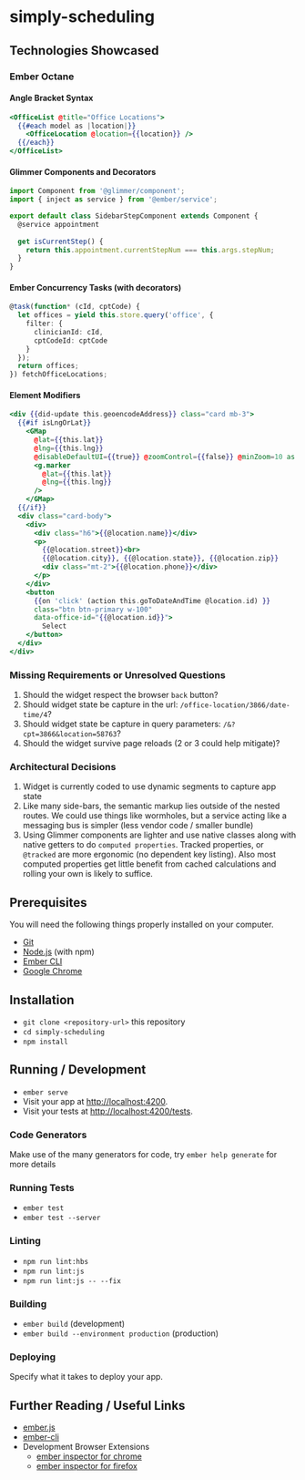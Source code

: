 # simply-scheduling

## Technologies Showcased

### Ember Octane

#### Angle Bracket Syntax
```hbs
<OfficeList @title="Office Locations">
  {{#each model as |location|}}
    <OfficeLocation @location={{location}} />
  {{/each}}
</OfficeList>
```

#### Glimmer Components and Decorators
```ts
import Component from '@glimmer/component';
import { inject as service } from '@ember/service';

export default class SidebarStepComponent extends Component {
  @service appointment
	
  get isCurrentStep() {
    return this.appointment.currentStepNum === this.args.stepNum;
  }
}
```

#### Ember Concurrency Tasks (with decorators)
```ts
@task(function* (cId, cptCode) {
  let offices = yield this.store.query('office', {
    filter: {
      clinicianId: cId,
      cptCodeId: cptCode
    }
  });
  return offices;
}) fetchOfficeLocations;
```

#### Element Modifiers

```hbs
<div {{did-update this.geoencodeAddress}} class="card mb-3">
  {{#if isLngOrLat}}
    <GMap 
      @lat={{this.lat}} 
      @lng={{this.lng}} 
      @disableDefaultUI={{true}} @zoomControl={{false}} @minZoom=10 as |g| >
      <g.marker
        @lat={{this.lat}}
        @lng={{this.lng}}
      />
    </GMap>
  {{/if}}
  <div class="card-body">
    <div>
      <div class="h6">{{@location.name}}</div>
      <p>
        {{@location.street}}<br>
        {{@location.city}}, {{@location.state}}, {{@location.zip}}
        <div class="mt-2">{{@location.phone}}</div>
      </p>
    </div>
    <button 
      {{on 'click' (action this.goToDateAndTime @location.id) }} 
      class="btn btn-primary w-100"
      data-office-id="{{@location.id}}">
        Select
    </button>
  </div>
</div>
```


### Missing Requirements or Unresolved Questions
  1. Should the widget respect the browser `back` button?
  2. Should widget state be capture in the url: `/office-location/3866/date-time/4`?
  3. Should widget state be capture in query parameters: `/&?cpt=3866&location=58763`?
  4. Should the widget survive page reloads (2 or 3 could help mitigate)? 

### Architectural Decisions
  1. Widget is currently coded to use dynamic segments to capture app state
  2. Like many side-bars, the semantic markup lies outside of the nested routes. We could use things like wormholes, but a service acting like a messaging bus is simpler (less vendor code / smaller bundle)
  3. Using Glimmer components are lighter and use native classes along with native getters to do `computed properties`.  Tracked properties, or `@tracked` are more ergonomic (no dependent key listing).  Also most computed properties get little benefit from cached calculations and rolling your own is likely to suffice.

## Prerequisites

You will need the following things properly installed on your computer.

* [Git](https://git-scm.com/)
* [Node.js](https://nodejs.org/) (with npm)
* [Ember CLI](https://ember-cli.com/)
* [Google Chrome](https://google.com/chrome/)

## Installation

* `git clone <repository-url>` this repository
* `cd simply-scheduling`
* `npm install`

## Running / Development

* `ember serve`
* Visit your app at [http://localhost:4200](http://localhost:4200).
* Visit your tests at [http://localhost:4200/tests](http://localhost:4200/tests).

### Code Generators

Make use of the many generators for code, try `ember help generate` for more details

### Running Tests

* `ember test`
* `ember test --server`

### Linting

* `npm run lint:hbs`
* `npm run lint:js`
* `npm run lint:js -- --fix`

### Building

* `ember build` (development)
* `ember build --environment production` (production)

### Deploying

Specify what it takes to deploy your app.

## Further Reading / Useful Links

* [ember.js](https://emberjs.com/)
* [ember-cli](https://ember-cli.com/)
* Development Browser Extensions
  * [ember inspector for chrome](https://chrome.google.com/webstore/detail/ember-inspector/bmdblncegkenkacieihfhpjfppoconhi)
  * [ember inspector for firefox](https://addons.mozilla.org/en-US/firefox/addon/ember-inspector/)

